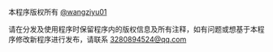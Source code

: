 本程序版权所有 [@wangziyu01](https://github.com/wangziyu01)

请在分发及使用程序时保留程序内的版权信息及所有注释，如有问题或想基于本程序修改新程序进行发布，请联系 [3280894524@qq.com](mailto:3280894524@qq.com)
